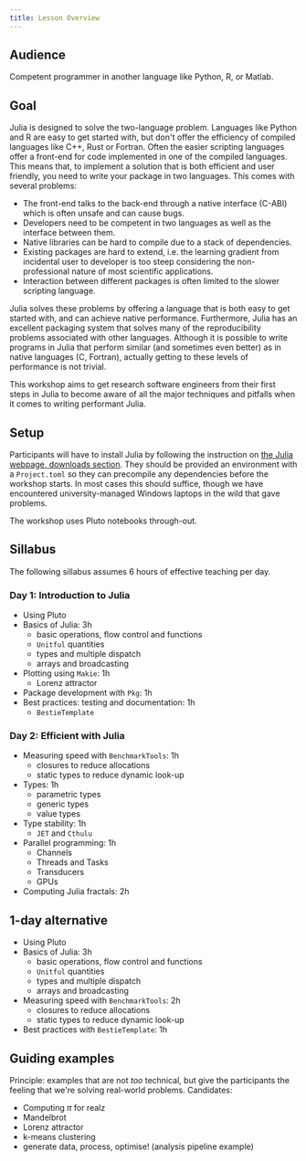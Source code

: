 ```yaml
---
title: Lesson Overview
---
```


## Audience

Competent programmer in another language like Python, R, or Matlab.

## Goal

Julia is designed to solve the two-language problem. Languages like Python and R are easy to get started with, but don't offer the efficiency of compiled languages like C++, Rust or Fortran. Often the easier scripting languages offer a front-end for code implemented in one of the compiled languages. This means that, to implement a solution that is both efficient and user friendly, you need to write your package in two languages. This comes with several problems:

- The front-end talks to the back-end through a native interface (C-ABI) which is often unsafe and can cause bugs.
- Developers need to be competent in two languages as well as the interface between them.
- Native libraries can be hard to compile due to a stack of dependencies.
- Existing packages are hard to extend, i.e. the learning gradient from incidental user to developer is too steep considering the non-professional nature of most scientific applications.
- Interaction between different packages is often limited to the slower scripting language.

Julia solves these problems by offering a language that is both easy to get started with, and can achieve native performance. Furthermore, Julia has an excellent packaging system that solves many of the reproducibility problems associated with other languages. Although it is possible to write programs in Julia that perform similar (and sometimes even better) as in native languages (C, Fortran), actually getting to these levels of performance is not trivial.

This workshop aims to get research software engineers from their first steps in Julia to become aware of all the major techniques and pitfalls when it comes to writing performant Julia.

## Setup

Participants will have to install Julia by following the instruction on [the Julia webpage, downloads section](https://julialang.org/downloads/). They should be provided an environment with a `Project.toml` so they can precompile any dependencies before the workshop starts. In most cases this should suffice, though we have encountered university-managed Windows laptops in the wild that gave problems.

The workshop uses Pluto notebooks through-out.

## Sillabus

The following sillabus assumes 6 hours of effective teaching per day.

### Day 1: Introduction to Julia

- Using Pluto
- Basics of Julia: 3h
  - basic operations, flow control and functions
  - `Unitful` quantities
  - types and multiple dispatch
  - arrays and broadcasting
- Plotting using `Makie`: 1h
  - Lorenz attractor
- Package development with `Pkg`: 1h
- Best practices: testing and documentation: 1h
  - `BestieTemplate`

### Day 2: Efficient with Julia

- Measuring speed with `BenchmarkTools`: 1h
  - closures to reduce allocations
  - static types to reduce dynamic look-up
- Types: 1h
  - parametric types
  - generic types
  - value types
- Type stability: 1h
  - `JET` and `Cthulu`
- Parallel programming: 1h
  - Channels
  - Threads and Tasks
  - Transducers
  - GPUs
- Computing Julia fractals: 2h

## 1-day alternative

- Using Pluto
- Basics of Julia: 3h
  - basic operations, flow control and functions
  - `Unitful` quantities
  - types and multiple dispatch
  - arrays and broadcasting
- Measuring speed with `BenchmarkTools`: 2h
  - closures to reduce allocations
  - static types to reduce dynamic look-up
- Best practices with `BestieTemplate`: 1h

## Guiding examples

Principle: examples that are not *too* technical, but give the participants the feeling that we're solving real-world problems. Candidates:

- Computing $\pi$ for realz
- Mandelbrot
- Lorenz attractor
- k-means clustering
- generate data, process, optimise! (analysis pipeline example)
